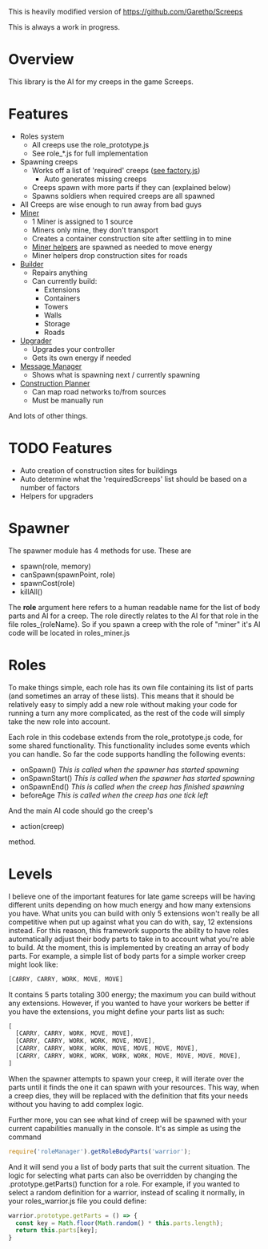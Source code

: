 This is heavily modified version of https://github.com/Garethp/Screeps

This is always a work in progress.

# Overview

This library is the AI for my creeps in the game Screeps.

# Features

- Roles system
  - All creeps use the role_prototype.js
  - See role_*.js for full implementation
- Spawning creeps
  - Works off a list of 'required' creeps \([see factory.js](factory.js)\)
    - Auto generates missing creeps
  - Creeps spawn with more parts if they can (explained below)
  - Spawns soldiers when required creeps are all spawned
- All Creeps are wise enough to run away from bad guys
- [Miner](roles_miner.js)
  - 1 Miner is assigned to 1 source
  - Miners only mine, they don't transport
  - Creates a container construction site after settling in to mine
  - [Miner helpers](roles_miner_helper.js) are spawned as needed to move energy
  - Miner helpers drop construction sites for roads
- [Builder](roles_builder.js)
  - Repairs anything
  - Can currently build:
    - Extensions
    - Containers
    - Towers
    - Walls
    - Storage
    - Roads
- [Upgrader](roles_upgrader.js)
  - Upgrades your controller
  - Gets its own energy if needed
- [Message Manager](messageManager.js)
  - Shows what is spawning next / currently spawning
- [Construction Planner](constructionPlanner.js)
  - Can map road networks to/from sources
  - Must be manually run

And lots of other things.

# TODO Features

- Auto creation of construction sites for buildings
- Auto determine what the 'requiredScreeps' list should be based on a number of factors
- Helpers for upgraders

# Spawner

The spawner module has 4 methods for use. These are

 - spawn(role, memory)
 - canSpawn(spawnPoint, role)
 - spawnCost(role)
 - killAll()

The **role** argument here refers to a human readable name for the list of body parts and AI for a creep. The role directly
relates to the AI for that role in the file roles_{roleName}. So if you spawn a creep with the role
of "miner" it's AI code will be located in roles_miner.js

# Roles

To make things simple, each role has its own file containing its list of parts (and sometimes an
array of these lists). This means that it should be relatively easy to simply add a new role without making your code for
running a turn any more complicated, as the rest of the code will simply take the new role into account.

Each role in this codebase extends from the role_prototype.js code, for some shared functionality. This functionality includes
some events which you can handle. So far the code supports handling the following events:

 - onSpawn() *This is called when the spawner has started spawning*
 - onSpawnStart() *This is called when the spawner has started spawning*
 - onSpawnEnd() *This is called when the creep has finished spawning*
 - beforeAge *This is called when the creep has one tick left*

And the main AI code should go the creep's

 - action(creep)

method.

# Levels

I believe one of the important features for late game screeps will be having different units depending on how much energy
and how many extensions you have. What units you can build with only 5 extensions won't really be all competitive when put
up against what you can do with, say, 12 extensions instead. For this reason, this framework supports the ability to have roles
automatically adjust their body parts to take in to account what you're able to build. At the moment, this is implemented
by creating an array of body parts. For example, a simple list of body parts for a simple worker creep might look like:

```javascript
[CARRY, CARRY, WORK, MOVE, MOVE]
```

It contains 5 parts totaling 300 energy; the maximum you can build without any extensions. However, if you wanted to
have your workers be better if you have the extensions, you might define your parts list as such:

```javascript
[
  [CARRY, CARRY, WORK, MOVE, MOVE],
  [CARRY, CARRY, WORK, WORK, MOVE, MOVE],
  [CARRY, CARRY, WORK, WORK, MOVE, MOVE, MOVE, MOVE],  
  [CARRY, CARRY, WORK, WORK, WORK, WORK, MOVE, MOVE, MOVE, MOVE],  
]
```

When the spawner attempts to spawn your creep, it will iterate over the parts until it finds the one it can spawn with your resources. This way, when a creep dies, they will be replaced with the definition that fits your needs without you having to add complex logic.

Further more, you can see what kind of creep will be spawned with your current capabilities manually in the console. It's as simple
as using the command

```javascript
require('roleManager').getRoleBodyParts('warrior');
```

And it will send you a list of body parts that suit the current situation. The logic for selecting what parts can also be
overridden by changing the .prototype.getParts() function for a role. For example, if you wanted to select a random definition
for a warrior, instead of scaling it normally, in your roles_warrior.js file you could define:

```javascript
warrior.prototype.getParts = () => {
  const key = Math.floor(Math.random() * this.parts.length);
  return this.parts[key];
}
```
